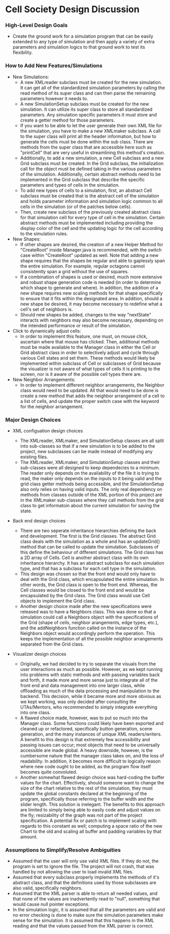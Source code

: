 # Cell Society Design Discussion

### High-Level Design Goals
* Create the ground work for a simulation program that can be easily extended to any type of simulation and then apply a variety of extra parameters and simulation logics to that ground work to test its flexibility.

### How to Add New Features/Simulations
* New Simulations:
    * A new XMLreader subclass must be created for the new simulation. It can get all of the standardized simulation parameters by calling the read method of its super class and can then parse the remaining parameters however it needs to.
    * A new SimulationSetup subclass must be created for the new simulation. It can utilize its super class to store all standardized parameters. Any simulation specific parameters it must store and create a getter method for those parameters.
    * If you want to be able to let the user generate their own XML file for the simulation, you have to make a new XMLmaker subclass. A call to the super class will print all the header information, but how to generate the cells must be done within the sub class. There are methods from the super class that are accessible here such as "printCell" that are very useful in streamlining this method's creation.
    * Additionally, to add a new simulation, a new Cell subclass and a new Grid subclass must be created. In the Grid subclass, the initialization call for the object must be defined taking in the various parameters of the simulation. Additionally, certain abstract methods need to be implemented in the Grid subclass that describe the specific parameters and types of cells in the simulation.
    * To add new types of cells to a simulation, first, an abstract Cell subclass must be created that is the abstract cell of the simulation and holds parameter information and simulation logic common to all cells in the simulation (or of the patches below cells).
    * Then, create new subclass of the previously created abstract class for that simulation cell for every type of cell in the simulation. Certain abstract methods must be implemented including providing the display color of the cell and the updating logic for the cell according to the simulation rules.
 * New Shapes:
    * If other shapes are desired, the creation of a new Helper Method for "CreateRoot" inside Manager.java is recommended, with the switch case within "CreateRoot" updated as well. Note that adding a new shape requires that the shapes be regular and able to gaplessly span the entire simulation. For example, regular octagons cannot consistently span a grid without the use of squares. 
    * If a combination of shapes is used or desired, much more extensive and robust shape generation code is needed (in order to determine which shape to generate and where). In addition, the addition of a new shape requires new scaling methods for that shape specifically to ensure that it fits within the designated area. In addition, should a new shape be desired, it may become necessary to redefine what a cell's set of neighbors is.
    * Should new shapes be added, changes to the way "nextState" interacts with neighbors may also become necessary, depending on the intended performance or result of the simulation. 
 * Click to dynamically adjust cells:
     * In order to implement this feature, one must, on mouse click, ascertain where that mouse has clicked. Then, additional methods must be made available to the Manager class in either the Cell or Grid abstract class in order to selectively adjust and cycle through various Cell states and set them. These methods would likely be implemented within subclass of Cell or subclasses of Grid because the visualizer is not aware of what types of cells it is printing to the screen, nor is it aware of the possible cell types there are. 
* New Neighbor Arrangements:
    * In order to implement different neighbor arrangements, the Neighbor class would need to be updated. All that would need to be done is create a new method that adds the neighbor arrangement of a cell to a list of cells, and update the proper switch case with the keyword for the neighbor arrangement.

### Major Design Choices
* XML configuation design choices
    * The XMLreader, XMLmaker, and SimulationSetup classes are all split into sub-classes so that if a new simulation is to be added to the project, new subclasses can be made instead of modifying any existing files.
    * The XMLreader, XMLmaker, and SimulationSetup classes and their sub-classes were all designed to keep dependecies to a minimum. The reader only depends on the availability of the file it is trying to read, the maker only depends on the inputs to it being valid and the grid class getter methods being accessible, and the SimulationSetup also only relies on having valid inputs. The only real dependency on methods from classes outside of the XML portion of this project are in the XMLmaker sub-classes where they call methods from the grid class to get informatoin about the current simulation for saving the state.

* Back end design choices
    * There are two seperate inheritance hierarchies defining the back end development. The first is the Grid classes. The abstract Grid class deals with the simulation as a whole and has an updateGrid() method that can be called to update the simulation. Subclasses of this define the behaviour of different simulations. The Grid class has a 2D array of Cells. Cell is another abstract class with its own inheritance hierarchy. It has an abstract subclass for each simulation type, and that has a subclass for each cell type in the simulation.
    * This design was chosen so that the front end would only have to deal with the Grid class, which encapsulated the entire simulation. In other words, the Grid class is open to the front end. Whereas, the Cell classes would be closed to the front end and would be encapsulated by the Grid class. The Grid class would use Cell objects to implement the Grid class.
    * Another design choice made after the new specifications were released was to have a Neighbors class. This was done so that a simulation could call a Neighbors object with the specifications of the Grid (shape of cells, neighbor arangements, edge types, etc.), and the addNeighbors function called on the instance of the Neighbors object would accordingly perform the operation. This keeps the implementation of all the possible neighbor arrangements separated from the Grid class.

* Visualizer design choices
    * Originally, we had decided to try to separate the visuals from the user interactions as much as possible. However, as we kept running into problems with static methods and with passing variables back and forth, it made more and more sense just to integrate all of the front end and data management into one larger class, while offloading as much of the data processing and manipulation to the backend. This decision, while it became more and more obvious as we kept working, was only decided after consulting the UTAs/Mentors, who recommended to simply integrate everything into one class. 
    * A flawed choice made, however, was to put so much into the Manager class. Some functions could likely have been exported and cleaned up or refactored, specifically button generation, scene generation, and the many instances of unique XML readers/writers. A benefit to this design is that extremely few accessibility and passing issues can occur; most objects that need to be universally accessible are made global. A heavy downside, however, is the cumbersome nature that the manager class takes on, and the loss of readability. In addition, it becomes more difficult to logically reason where new code ought to be added, as the program flow itself becomes quite convoluted. 
    * Another somewhat flawed design choice was hard-coding the buffer values for the chart. Effectively, should someone want to change the size of the chart relative to the rest of the simulation, they must update the global constants declared at the beginning of the program, specifically those referring to the buffer width and the slider length. This solution is inelegant. The benefits to this approach are limited to simply being able to easily code and adjust values on the fly; resizability of the graph was not part of the project specification. A potential fix or patch is to implement scaling with regards to this constant as well; computing a space ratio of the new Chart to the old and scaling all buffer and padding variables by that amount. 
### Assumptions to Simplify/Resolve Ambiguities
* Assumed that the user will only use valid XML files. If they do not, the program is set to ignore the file. The project will not crash, that was handled by not allowing the user to load invalid XML files.
* Assumed that every subclass properly implements the methods of it's abstract class, and that the definitions used by those subclasses are also valid, specifically neighbors. 
* Assumed that the XML parser is able to return all needed values, and that none of the values are inadvertently read to "null", something that would cause null pointer exceptions.
* In the simulation logic, it is assumed that all the parameters are valid and no error checking is done to make sure the simulation parameters make sense for the simulation. It is assumed that this happens in the XML reading and that the values passed from the XML parser is correct.